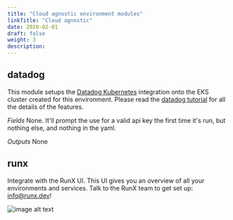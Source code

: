 ```yaml
---
title: "Cloud agnostic environment modules"
linkTitle: "Cloud agnostic"
date: 2020-02-01
draft: false
weight: 3
description:
---
```

## datadog
This module setups the [Datadog Kubernetes](https://docs.datadoghq.com/agent/kubernetes/?tab=helm) integration onto
the EKS cluster created for this environment. Please read the [datadog tutorial](/observability/datadog) for all the
details of the features.

*Fields*
None. It'll prompt the use for a valid api key the first time it's run, but nothing else, and nothing in the yaml.

*Outputs*
None

## runx

Integrate with the RunX UI. This UI gives you an overview of all your
environments and services. Talk to the RunX team to get set up: info@runx.dev!

![image alt text](/images/runx-dashboard.png)

